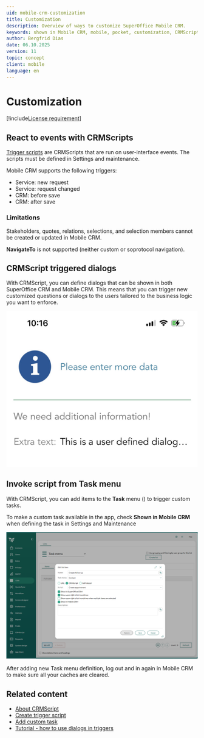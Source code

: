 ```yaml
---
uid: mobile-crm-customization
title: Customization
description: Overview of ways to customize SuperOffice Mobile CRM.
keywords: shown in Mobile CRM, mobile, pocket, customization, CRMScript
author: Bergfrid Dias
date: 06.10.2025
version: 11
topic: concept
client: mobile
language: en
---
```


# Customization

[!include[License requirement](../../../../common/includes/req-dev-tools.md)]

## React to events with CRMScripts

[Trigger scripts][1] are CRMScripts that are run on user-interface events. The scripts must be defined in Settings and maintenance.

Mobile CRM supports the following triggers:

* Service: new request
* Service: request changed
* CRM: before save
* CRM: after save

### Limitations

Stakeholders, quotes, relations, selections, and selection members cannot be created or updated in Mobile CRM.

**NavigateTo** is not supported (neither custom or soprotocol navigation).

## CRMScript triggered dialogs

With CRMScript, you can define dialogs that can be shown in both SuperOffice CRM and Mobile CRM. This means that you can trigger new customized questions or dialogs to the users tailored to the business logic you want to enforce.

![Mobile CRM custom dialog -app-screen][img1]

## Invoke script from Task menu

With CRMScript, you can add items to the **Task** menu (<i class="ph ph-dots-three-circle-vertical" aria-hidden="true"></i>) to trigger custom tasks.

To make a custom task available in the app, check **Shown in Mobile CRM** when defining the task in Settings and Maintenance

![Setup of a custom task that runs a CRMScript -screenshot][img5]

After adding new Task menu definition, log out and in again in Mobile CRM to make sure all your caches are cleared.

## Related content

* [About CRMScript][3]
* [Create trigger script][2]
* [Add custom task][1]
* [Tutorial - how to use dialogs in triggers][4]

<!-- Referenced links -->
[1]: ../../automation/trigger/reference/index.md
[2]: ../../automation/trigger/create-trigger-script.md
[3]: ../../automation/crmscript/overview/index.md
[4]: ../../automation/crmscript/tutorials/using-dialogs-in-triggers.md

<!-- Referenced images -->
[img1]: ../../../media/loc/en/mobile/custom-dialog.png
[img5]: ../../../media/loc/en/mobile/add-task-menu-item.png
